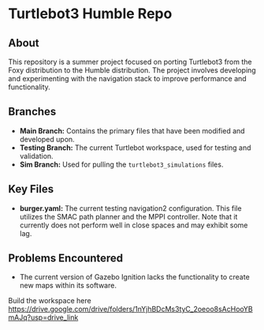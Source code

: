 # Turtlebot3 Humble Repo

## About
This repository is a summer project focused on porting Turtlebot3 from the Foxy distribution to the Humble distribution. The project involves developing and experimenting with the navigation stack to improve performance and functionality.

## Branches

- **Main Branch:** Contains the primary files that have been modified and developed upon.
- **Testing Branch:** The current Turtlebot workspace, used for testing and validation.
- **Sim Branch:** Used for pulling the `turtlebot3_simulations` files.

## Key Files

- **burger.yaml:** The current testing navigation2 configuration. This file utilizes the SMAC path planner and the MPPI controller. Note that it currently does not perform well in close spaces and may exhibit some lag.

## Problems Encountered

- The current version of Gazebo Ignition lacks the functionality to create new maps within its software.

Build the workspace here https://drive.google.com/drive/folders/1nYjhBDcMs3tyC_2oeoo8sAcHooYBmAJq?usp=drive_link
